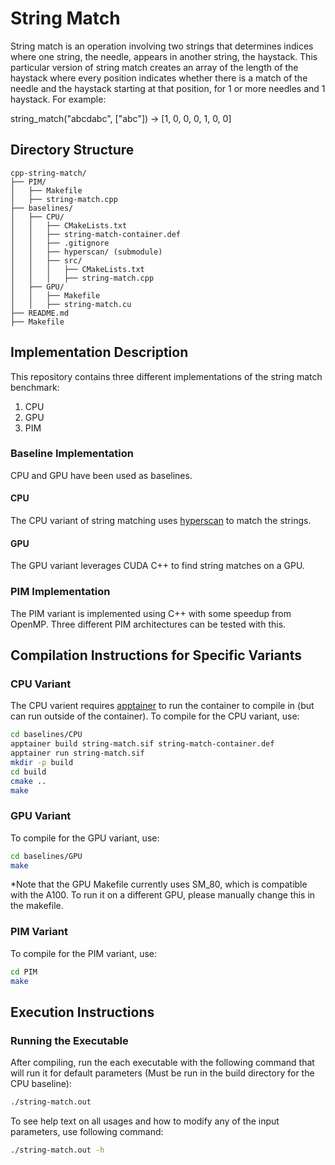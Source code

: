 # String Match

String match is an operation involving two strings that determines indices where one string, the needle, appears in another string, the haystack. This particular version of string match creates an array of the length of the haystack where every position indicates whether there is a match of the needle and the haystack starting at that position, for 1 or more needles and 1 haystack. For example:

string_match("abcdabc", ["abc"]) -> [1, 0, 0, 0, 1, 0, 0]

## Directory Structure

```
cpp-string-match/
├── PIM/
│   ├── Makefile
│   ├── string-match.cpp
├── baselines/
│   ├── CPU/
│   │   ├── CMakeLists.txt
│   │   ├── string-match-container.def
│   │   ├── .gitignore
│   │   ├── hyperscan/ (submodule)
│   │   ├── src/
│   │   │   ├── CMakeLists.txt
│   │   │   ├── string-match.cpp
│   ├── GPU/
│   │   ├── Makefile
│   │   ├── string-match.cu
├── README.md
├── Makefile
```

## Implementation Description

This repository contains three different implementations of the string match benchmark:

1. CPU
2. GPU
3. PIM

### Baseline Implementation

CPU and GPU have been used as baselines.

#### CPU

The CPU variant of string matching uses [hyperscan](https://github.com/intel/hyperscan) to match the strings.

#### GPU

The GPU variant leverages CUDA C++ to find string matches on a GPU.

### PIM Implementation

The PIM variant is implemented using C++ with some speedup from OpenMP. Three different PIM architectures can be tested with this.

## Compilation Instructions for Specific Variants

### CPU Variant

The CPU varient requires [apptainer](https://apptainer.org/) to run the container to compile in (but can run outside of the container). To compile for the CPU variant, use:

```bash
cd baselines/CPU
apptainer build string-match.sif string-match-container.def
apptainer run string-match.sif
mkdir -p build
cd build
cmake ..
make
```

### GPU Variant

To compile for the GPU variant, use:

```bash
cd baselines/GPU
make
```

*Note that the GPU Makefile currently uses SM_80, which is compatible with the A100. To run it on a different GPU, please manually change this in the makefile.

### PIM Variant

To compile for the PIM variant, use:

```bash
cd PIM
make
```

## Execution Instructions

### Running the Executable

After compiling, run the each executable with the following command that will run it for default parameters (Must be run in the build directory for the CPU baseline):

```bash
./string-match.out
```

To see help text on all usages and how to modify any of the input parameters, use following command:

```bash
./string-match.out -h
```
